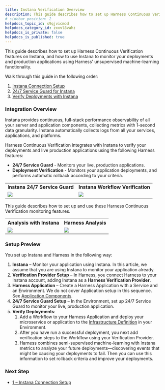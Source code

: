 ```yaml
---
title: Instana Verification Overview
description: This guide describes how to set up Harness Continuous Verification features on Instana, and how to use Instana to monitor your deployments and production applications using Harness' unsupervised mach…
# sidebar_position: 2
helpdocs_topic_id: s9qjvicmod
helpdocs_category_id: zxxvl8vahz
helpdocs_is_private: false
helpdocs_is_published: true
---
```


This guide describes how to set up Harness Continuous Verification features on Instana, and how to use Instana to monitor your deployments and production applications using Harness' unsupervised machine-learning functionality.

Walk through this guide in the following order:

1. [Instana Connection Setup](../../instana-verification/instana-connection-setup.md)
2. [24/7 Service Guard for Instana](../../instana-verification/instana-service-guard.md)
3. [Verify Deployments with Instana](../../instana-verification/instana-verify-deployments.md)

### Integration Overview

Instana provides continuous, full-stack performance observability of all your server and application components, collecting metrics with 1-second data granularity. Instana automatically collects logs from all your services, applications, and platforms.

Harness Continuous Verification integrates with Instana to verify your deployments and live production applications using the following Harness features:

* **24/7 Service Guard** - Monitors your live, production applications.
* **Deployment Verification** - Monitors your application deployments, and performs automatic rollback according to your criteria.  
  


|  |  |
| --- | --- |
| **Instana 24/7 Service Guard** |  **Instana Workflow Verification** |
| ![](./static/instana-left.png) | ![](./static/instana-right.png) |

This guide describes how to set up and use these Harness Continuous Verification monitoring features.



|  |  |
| --- | --- |
| **Analysis with Instana** | **Harness Analysis** |
| ![](./static/instana2-left.png) | ![](./static/instana2-right.png) |

### Setup Preview

You set up Instana and Harness in the following way:

1. **Instana** – Monitor your application using Instana. In this article, we assume that you are using Instana to monitor your application already.
2. **​Verification Provider Setup** – In Harness, you connect Harness to your Instana account, adding Instana as a **Harness Verification Provider**.
3. **Harness Application** – Create a Harness Application with a Service and an Environment. We do not cover Application setup in this sequence. See [Application Components](../../../model-cd-pipeline/applications/application-configuration.md).
4. **​24/7 Service Guard Setup** – In the Environment, set up 24/7 Service Guard to monitor your live, production application.
5. ​**Verify Deployments**:
	1. Add a Workflow to your Harness Application and deploy your microservice or application to the [Infrastructure Definition](/docs/first-gen/continuous-delivery/model-cd-pipeline/environments/environment-configuration) in your Environment.
	2. After you have run a successful deployment, you next add verification steps to the Workflow using your Verification Provider.
	3. Harness combines semi-supervised machine-learning with Instana metrics to analyze your future deployments—discovering events that might be causing your deployments to fail. Then you can use this information to set rollback criteria and improve your deployments.

### Next Step

* [1 – Instana Connection Setup](../../instana-verification/instana-connection-setup.md)

